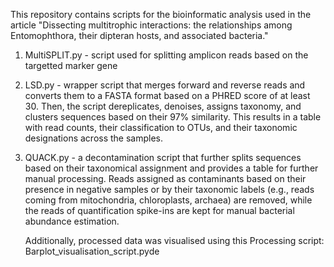 This repository contains scripts for the bioinformatic analysis used in the article "Dissecting multitrophic interactions: the relationships among Entomophthora, their dipteran hosts, and associated bacteria."
1. MultiSPLIT.py - script used for splitting amplicon reads based on the targetted marker gene
2. LSD.py - wrapper script that merges forward and reverse reads and converts them to a FASTA format based on a PHRED score of at least 30. Then, the script dereplicates, denoises, assigns taxonomy, and clusters sequences based on their 97% similarity. This results in a table with read counts, their classification to OTUs, and their taxonomic designations across the samples.
3. QUACK.py - a decontamination script that further splits sequences based on their taxonomical assignment and provides a table for further manual processing. Reads assigned as contaminants based on their presence in negative samples or by their taxonomic labels (e.g., reads coming from mitochondria, chloroplasts, archaea) are removed, while the reads of quantification spike-ins are kept for manual bacterial abundance estimation.

   Additionally, processed data was visualised using this Processing script: Barplot_visualisation_script.pyde

